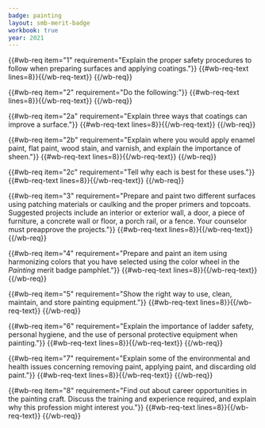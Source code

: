 ```yaml
---
badge: painting
layout: smb-merit-badge
workbook: true
year: 2021
---
```



{{#wb-req item="1" requirement="Explain the proper safety procedures to follow when preparing surfaces and applying coatings."}}
{{#wb-req-text lines=8}}{{/wb-req-text}}
{{/wb-req}}

{{#wb-req item="2" requirement="Do the following:"}}
{{#wb-req-text lines=8}}{{/wb-req-text}}
{{/wb-req}}

{{#wb-req item="2a" requirement="Explain three ways that coatings can improve a surface."}}
{{#wb-req-text lines=8}}{{/wb-req-text}}
{{/wb-req}}

{{#wb-req item="2b" requirement="Explain where you would apply enamel paint, flat paint, wood stain, and varnish, and explain the importance of sheen."}}
{{#wb-req-text lines=8}}{{/wb-req-text}}
{{/wb-req}}

{{#wb-req item="2c" requirement="Tell why each is best for these uses."}}
{{#wb-req-text lines=8}}{{/wb-req-text}}
{{/wb-req}}

{{#wb-req item="3" requirement="Prepare and paint two different surfaces using patching materials or caulking and the proper primers and topcoats. Suggested projects include an interior or exterior wall, a door, a piece of furniture, a concrete wall or floor, a porch rail, or a fence. Your counselor must preapprove the projects."}}
{{#wb-req-text lines=8}}{{/wb-req-text}}
{{/wb-req}}

{{#wb-req item="4" requirement="Prepare and paint an item using harmonizing colors that you have selected using the color wheel in the *Painting* merit badge pamphlet."}}
{{#wb-req-text lines=8}}{{/wb-req-text}}
{{/wb-req}}

{{#wb-req item="5" requirement="Show the right way to use, clean, maintain, and store painting equipment."}}
{{#wb-req-text lines=8}}{{/wb-req-text}}
{{/wb-req}}

{{#wb-req item="6" requirement="Explain the importance of ladder safety, personal hygiene, and the use of personal protective equipment when painting."}}
{{#wb-req-text lines=8}}{{/wb-req-text}}
{{/wb-req}}

{{#wb-req item="7" requirement="Explain some of the environmental and health issues concerning removing paint, applying paint, and discarding old paint."}}
{{#wb-req-text lines=8}}{{/wb-req-text}}
{{/wb-req}}

{{#wb-req item="8" requirement="Find out about career opportunities in the painting craft. Discuss the training and experience required, and explain why this profession might interest you."}}
{{#wb-req-text lines=8}}{{/wb-req-text}}
{{/wb-req}}

